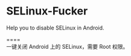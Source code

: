 # SELinux-Fucker
Help you to disable SELinux in Android.

====<br>
一键关闭 Android 上的 SELinux，需要 Root 权限。

<br>
<center><img src="https://coding.net/u/yuki_ryoko/p/Kazumi-UpdateUtil/git/raw/master/UpdateUtil.jpg" alt="" class="aligncenter size-large wp-image-2540" /></a></center><br>

